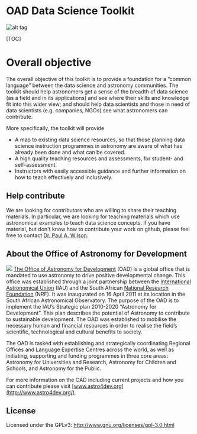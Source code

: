OAD Data Science Toolkit
===================

![alt tag](https://img.shields.io/badge/Status-Heavy%20Development-red.svg?style=flat)

[TOC]

# Overall objective 
The overall objective of this toolkit is to provide a foundation for a “common language” between the data science and astronomy communities. The toolkit should help astronomers get a sense of the breadth of data science (as a field and in its applications) and see where their skills and knowledge fit into this wider view; and should help data scientists and those in need of data scientists (e.g. companies, NGOs)  see what astronomers can contribute.

More specifically, the toolkit will provide

- A map to existing data science resources, so that those planning data science instruction programmes in astronomy are aware of what has already been done and what can be covered.
- A high quality teaching resources and assessments, for student- and self-assessment.
- Instructors with easily accessible guidance and further information on how to teach effectively and inclusively.

## <i class="icon-upload"></i> Help contribute
We are looking for contributors who are willing to share their teaching materials. In particular, we are looking for teaching materials which use astronomical examples to teach data science concepts. If you have material, but don't know how to contribute your work on github, please feel free to contact [Dr. Paul A. Wilson](https://www.paulanthonywilson.com/contact/).

## About the Office of Astronomy for Development
![](images/OAD_logo.png?raw=true)
[The Office of Astronomy for Development](http://www.astro4dev.org/) (OAD) is a global office that is mandated to use astronomy to drive positive developmental change. This office was established through a joint partnership between the [International Astronomical Union]([www.astro4dev.org]) (IAU) and the South African [National Research Foundation](http://www.nrf.ac.za/) (NRF). It was inaugurated on 16 April 2011 at its location in the South African Astronomical Observatory. The purpose of the OAD is to implement the IAU’s Strategic plan 2010-2020 “Astronomy for Development”. This plan describes the potential of Astronomy to contribute to sustainable development. The OAD was established to mobilise the necessary human and financial resources in order to realise the field’s scientific, technological and cultural benefits to society.

The OAD is tasked with establishing and strategically coordinating Regional Offices and Language Expertise Centres across the world, as well as initiating, supporting and funding programmes in three core areas: Astronomy for Universities and Research, Astronomy for Children and Schools, and Astronomy for the Public.

For more information on the OAD including current projects and how you can contribute please visit [www.astro4dev.org](http://www.astro4dev.org/).

## License
Licensed under the GPLv3: http://www.gnu.org/licenses/gpl-3.0.html